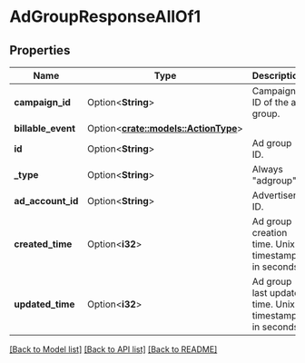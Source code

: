 # AdGroupResponseAllOf1

## Properties

Name | Type | Description | Notes
------------ | ------------- | ------------- | -------------
**campaign_id** | Option<**String**> | Campaign ID of the ad group. | [optional]
**billable_event** | Option<[**crate::models::ActionType**](ActionType.md)> |  | [optional]
**id** | Option<**String**> | Ad group ID. | [optional]
**_type** | Option<**String**> | Always \"adgroup\". | [optional]
**ad_account_id** | Option<**String**> | Advertiser ID. | [optional]
**created_time** | Option<**i32**> | Ad group creation time. Unix timestamp in seconds. | [optional]
**updated_time** | Option<**i32**> | Ad group last update time. Unix timestamp in seconds. | [optional]

[[Back to Model list]](../README.md#documentation-for-models) [[Back to API list]](../README.md#documentation-for-api-endpoints) [[Back to README]](../README.md)


